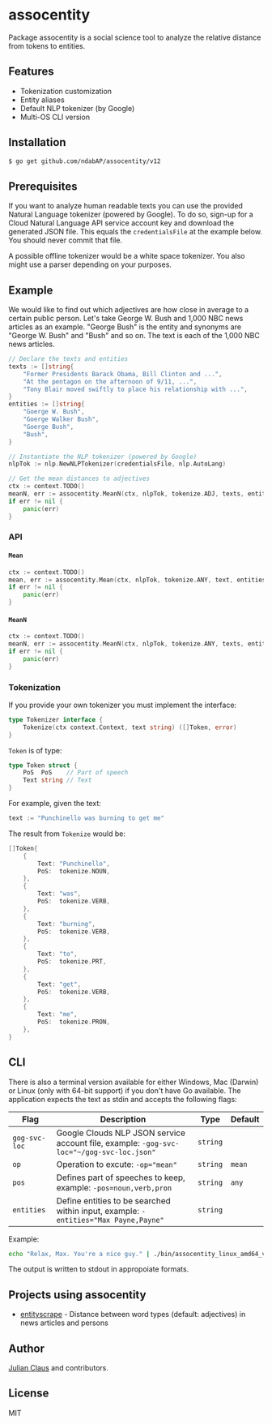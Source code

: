 # assocentity

Package assocentity is a social science tool to analyze the relative distance
from tokens to entities.

## Features

- Tokenization customization
- Entity aliases
- Default NLP tokenizer (by Google)
- Multi-OS CLI version

## Installation

```bash
$ go get github.com/ndabAP/assocentity/v12
```

## Prerequisites

If you want to analyze human readable texts you can use the provided Natural
Language tokenizer (powered by Google). To do so, sign-up for a Cloud Natural
Language API service account key and download the generated JSON file. This
equals the `credentialsFile` at the example below. You should never commit that
file.

A possible offline tokenizer would be a white space tokenizer. You also might
use a parser depending on your purposes.

## Example

We would like to find out which adjectives are how close in average to a certain
public person. Let's take George W. Bush and 1,000 NBC news articles as an
example. "George Bush" is the entity and synonyms are "George W. Bush" and
"Bush" and so on. The text is each of the 1,000 NBC news articles.

```go
// Declare the texts and entities
texts := []string{
	"Former Presidents Barack Obama, Bill Clinton and ...",
	"At the pentagon on the afternoon of 9/11, ...",
	"Tony Blair moved swiftly to place his relationship with ...",
}
entities := []string{
	"Goerge W. Bush",
	"Goerge Walker Bush",
	"Goerge Bush",
	"Bush",
}

// Instantiate the NLP tokenizer (powered by Google)
nlpTok := nlp.NewNLPTokenizer(credentialsFile, nlp.AutoLang)

// Get the mean distances to adjectives
ctx := context.TODO()
meanN, err := assocentity.MeanN(ctx, nlpTok, tokenize.ADJ, texts, entities)
if err != nil {
	panic(err)
}
```

### API

#### `Mean`

```go
ctx := context.TODO()
mean, err := assocentity.Mean(ctx, nlpTok, tokenize.ANY, text, entities)
if err != nil {
	panic(err)
}
```

#### `MeanN`

```go
ctx := context.TODO()
meanN, err := assocentity.MeanN(ctx, nlpTok, tokenize.ANY, texts, entities)
if err != nil {
	panic(err)
}
```

### Tokenization

If you provide your own tokenizer you must implement the interface:

```go
type Tokenizer interface {
	Tokenize(ctx context.Context, text string) ([]Token, error)
}
```

`Token` is of type:

```go
type Token struct {
	PoS  PoS    // Part of speech
	Text string // Text
}
```

For example, given the text:

```go
text := "Punchinello was burning to get me"
```

The result from `Tokenize` would be:

```go
[]Token{
	{
		Text: "Punchinello",
		PoS:  tokenize.NOUN,
	},
	{
		Text: "was",
		PoS:  tokenize.VERB,
	},
	{
		Text: "burning",
		PoS:  tokenize.VERB,
	},
	{
		Text: "to",
		PoS:  tokenize.PRT,
	},
	{
		Text: "get",
		PoS:  tokenize.VERB,
	},
	{
		Text: "me",
		PoS:  tokenize.PRON,
	},
}
```

## CLI

There is also a terminal version available for either Windows, Mac (Darwin) or
Linux (only with 64-bit support) if you don't have Go available. The application
expects the text as stdin and accepts the following flags:

| Flag          | Description                                                                               | Type     | Default |
| ------------- | ----------------------------------------------------------------------------------------- | -------- | ------- |
| `gog-svc-loc` | Google Clouds NLP JSON service account file, example: `-gog-svc-loc="~/gog-svc-loc.json"` | `string` |         |
| `op`          | Operation to excute: `-op="mean"`                                                         | `string` | `mean`  |
| `pos`         | Defines part of speeches to keep, example: `-pos=noun,verb,pron`                          | `string` | `any`   |
| `entities`    | Define entities to be searched within input, example: `-entities="Max Payne,Payne"`       | `string` |         |

Example:

```bash
echo "Relax, Max. You're a nice guy." | ./bin/assocentity_linux_amd64_v11.0.1-7-gdfeb0f1-dirty -gog-svc-loc=/home/max/.config/assocentity/google-service.json -entities="Max Payne,Payne,Max"
```

The output is written to stdout in appropoiate formats.

## Projects using assocentity

- [entityscrape](https://github.com/ndabAP/entityscrape) - Distance between word
  types (default: adjectives) in news articles and persons

## Author

[Julian Claus](https://www.julian-claus.de) and contributors.

## License

MIT
